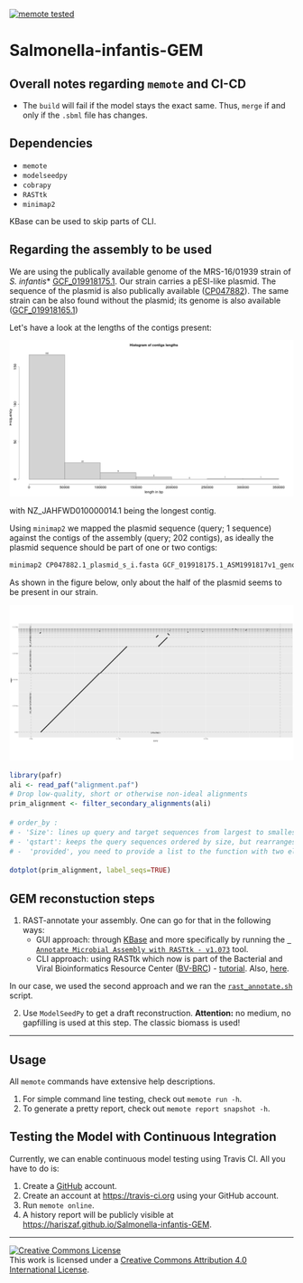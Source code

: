 [![memote tested](https://img.shields.io/badge/memote-tested-blue.svg?style=plastic)](https://hariszaf.github.io/Salmonella-infantis-GEM)

# Salmonella-infantis-GEM

## Overall notes regarding `memote` and  CI-CD 

- The `build` will fail if the model stays the exact same. Thus, `merge` if and only if the `.sbml` file has changes. 


## Dependencies 

- `memote` 
- `modelseedpy` 
- `cobrapy`
- `RASTtk`
- `minimap2`

KBase can be used to skip parts of CLI. 


## Regarding the assembly to be used 

We are using the publically available genome of the MRS-16/01939 strain of *S. infantis** [GCF_019918175.1](`https://www.ncbi.nlm.nih.gov/assembly/GCF_019918175.1/`).
Our strain carries a pESI-like plasmid. The sequence of the plasmid is also publically available ([CP047882](https://www.ncbi.nlm.nih.gov/nuccore/CP047882.1)).
The same strain can be also found without the plasmid; its genome is also available ([GCF_019918165.1](https://www.ncbi.nlm.nih.gov/assembly/GCF_019918165.1/))

Let's have a look at the lengths of the contigs present:

![contigs_lengths](docs/figures/contigs_lengths.png)

with NZ_JAHFWD010000014.1 being the longest contig. 


Using `minimap2` we mapped the plasmid sequence (query; 1 sequence) against the contigs of the assembly (query; 202 contigs), as ideally the plasmid sequence should be part of one or two contigs: 

```bash
minimap2 CP047882.1_plasmid_s_i.fasta GCF_019918175.1_ASM1991817v1_genomic.fna > alignment.paf
```

As shown in the figure below, only about the half of the plasmid seems to be present in our strain.

![minimap](docs/figures/plasmid_agains_contigs.png)



```R
library(pafr)
ali <- read_paf("alignment.paf")
# Drop low-quality, short or otherwise non-ideal alignments
prim_alignment <- filter_secondary_alignments(ali)

# order_by : 
# - 'Size': lines up query and target sequences from largest to smallest. 
# - 'qstart': keeps the query sequences ordered by size, but rearranges the targets by where they match to query sequences
# -  'provided', you need to provide a list to the function with two elements: the order of the query, and then target, sequences.

dotplot(prim_alignment, label_seqs=TRUE)
```












## GEM reconstuction steps 

1. RAST-annotate your assembly. One can go for that in the following ways: 
   - GUI approach: through [KBase](https://www.kbase.us) and more specifically by running the [`
Annotate Microbial Assembly with RASTtk - v1.073`](https://narrative.kbase.us/#appcatalog/app/RAST_SDK/annotate_contigset/release) tool.
   - CLI approach: using RASTtk which now is part of the Bacterial and Viral Bioinformatics Resource Center ([BV-BRC](https://www.bv-brc.org/docs/overview.html)) - [tutorial](https://www.bv-brc.org/docs/cli_tutorial/rasttk_getting_started.html). Also, [here](https://github.com/TheSEED/RASTtk-Distribution/releases/).

In our case, we used the second approach and we ran the [`rast_annotate.sh`](scripts/) script.

2. Use `ModelSeedPy` to get a draft reconstruction. **Attention:** no medium, no gapfilling is used at this step. The classic biomass is used! 



---------

## Usage

All `memote` commands have extensive help descriptions.

1. For simple command line testing, check out `memote run -h`.
2. To generate a pretty report, check out `memote report snapshot -h`.

## Testing the Model with Continuous Integration

Currently, we can enable continuous model testing using Travis CI. All you have
to do is:

1. Create a [GitHub](https://github.com/) account.
2. Create an account at https://travis-ci.org using your GitHub account.
3. Run `memote online`.
4. A history report will be publicly visible at https://hariszaf.github.io/Salmonella-infantis-GEM.


---

<a rel="license" href="http://creativecommons.org/licenses/by/4.0/"><img alt="Creative Commons License" style="border-width:0" src="https://i.creativecommons.org/l/by/4.0/88x31.png" /></a><br />This work is licensed under a <a rel="license" href="http://creativecommons.org/licenses/by/4.0/">Creative Commons Attribution 4.0 International License</a>.

